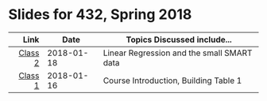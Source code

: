 # Slides for 432, Spring 2018

Link  | Date  | Topics Discussed include...
--------: | ---------- | -------------------------------------------------------------
[Class 2](https://github.com/THOMASELOVE/432-2018/tree/master/slides/class02) | 2018-01-18 | Linear Regression and the small SMART data
[Class 1](https://github.com/THOMASELOVE/432-2018/tree/master/slides/class01) | 2018-01-16 | Course Introduction, Building Table 1

